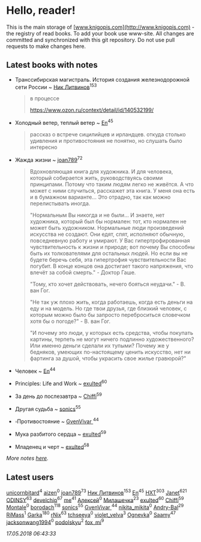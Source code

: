 # Hello, reader!
This is the main storage of [www.knigopis.com](http://www.knigopis.com) - the registry of read books.
To add your book use www-site. All changes are committed and synchronized with this git repository.
Do not use pull requests to make changes here.


## Latest books with notes
* Транссибирская магистраль. История создания железнодорожной сети России ~ [Ник Литвинов](users/241/241974816-vkontakte)<sup>153</sup>
    > в процессе
    > 
    > https://www.ozon.ru/context/detail/id/140532199/

* Холодный ветер, теплый ветер ~ [En](users/333/333646551-vkontakte)<sup>45</sup>
    > рассказ о встрече сицилийцев и ирландцев. откуда столько удивления и противостояния не понятно, но слушать было интересно

* Жажда жизни ~ [joan789](users/240/2401650-vkontakte)<sup>72</sup>
    > Вдохновляющая книга для художника. И для человека, который собирается жить, руководствуясь своими принципами. Потому что таким людям легко не живётся. А что может с ними случиться, расскажет эта книга. У меня она есть и в бумажном варианте... Это отрадно, так как можно перелистывать иногда.
    > 
    > "Нормальным Вы никогда и не были... И знаете, нет художника, который был бы нормален: тот, кто нормален не может быть художником. Нормальные люди произведений искусства не создают. Они едят, спят, исполняют обычную, повседневную работу и умирают. У Вас гипертрофированная чувствительность к жизни и природе; вот почему Вы способны быть их толкователями для остальных людей. Но если вы не будете беречь себя, эта гипертрофия чувствительности Вас погубит. В конце концов она достигает такого напряжения, что влечёт за собой смерть." - Доктор Гаше.
    > 
    > "Тому, кто хочет действовать, нечего бояться неудачи." - В. ван Гог.
    > 
    > "Не так уж плохо жить, когда работаешь, когда есть деньги на еду и на модель. Но где твои друзья, где близкий человек, с которым можно было бы запросто переброситься словечком хотя бы о погоде?" - В. ван Гог.
    > 
    > "И почему это люди, у которых есть средства, чтобы покупать картины, терпеть не могут ничего подлинно художественного? Или именно деньги сделали их тупыми? Почему же у бедняков, умеющих по-настоящему ценить искусство, нет ни фартинга за душой, чтобы украсить свое жилье гравюрой?"

* Человек ~ [En](users/333/333646551-vkontakte)<sup>44</sup>

* Principles: Life and Work ~ [exulted](users/100/100599204551896265722-google)<sup>60</sup>

* За день до послезавтра ~ [Chiffi](users/105/105831994080785626680-google)<sup>59</sup>

* Другая судьба ~ [sonics](users/588/5880221-vkontakte)<sup>55</sup>

* ▫Противостояние ~ [GvenVivar ](users/158/158266434925901-facebook)<sup>44</sup>

* Мука разбитого сердца ~ [exulted](users/100/100599204551896265722-google)<sup>59</sup>

* Младенец и черт ~ [exulted](users/100/100599204551896265722-google)<sup>58</sup>


_More notes [here](latest_books_with_notes.md)._


## Latest users
[unicornbitard](users/229/229973856-vkontakte)<sup>4</sup> 
[aizen](users/106/106430166082145393460-google)<sup>0</sup> 
[joan789](users/240/2401650-vkontakte)<sup>73</sup> 
[Ник Литвинов](users/241/241974816-vkontakte)<sup>153</sup> 
[En](users/333/333646551-vkontakte)<sup>45</sup> 
[HXT](users/100/100002563462782-facebook)<sup>303</sup> 
[Janet](users/108/108113656204404967440-google)<sup>621</sup> 
[ODINSY](users/100/100978570902186865324-google)<sup>63</sup> 
[develchip](users/852/85203415-vkontakte)<sup>67</sup> 
[me](users/381/381417697-yandex)<sup>41</sup> 
[Алексей](users/900/9002212905104302078-mailru)<sup>0</sup> 
[Милашечка](users/200/200601396-vkontakte)<sup>23</sup> 
[exulted](users/100/100599204551896265722-google)<sup>60</sup> 
[Chiffi](users/105/105831994080785626680-google)<sup>59</sup> 
[Montale](users/224/224219704-vkontakte)<sup>0</sup> 
[borodach](users/157/15706320-vkontakte)<sup>118</sup> 
[sonics](users/588/5880221-vkontakte)<sup>55</sup> 
[GvenVivar ](users/158/158266434925901-facebook)<sup>44</sup> 
[nikita_mikita](users/198/198265295-vkontakte)<sup>0</sup> 
[Andry-Bal](users/109/109232883876697421544-google)<sup>29</sup> 
[RiMass](users/112/112917914232006857743-google)<sup>1</sup> 
[Garka](users/115/115753719718250012620-google)<sup>180</sup> 
[rNix](users/115/115622071-twitter)<sup>63</sup> 
[tchseeya](users/385/385117355-vkontakte)<sup>0</sup> 
[violet_velva](users/116/116961712580551399099-google)<sup>3</sup> 
[Ognevka](users/171/1712587528828974-facebook)<sup>0</sup> 
[Saamy](users/115/115226508-vkontakte)<sup>47</sup> 
[jacksonwang1994](users/324/324907049-vkontakte)<sup>0</sup> 
[podolskyu](users/879/87930352-vkontakte)<sup>2</sup> 
[fox_mi](users/220/220022778-vkontakte)<sup>9</sup> 


_17.05.2018 06:43:33_
